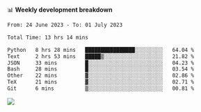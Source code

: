📊 **Weekly development breakdown**
<!--START_SECTION:waka-->

```txt
From: 24 June 2023 - To: 01 July 2023

Total Time: 13 hrs 14 mins

Python   8 hrs 28 mins   ████████████████░░░░░░░░░   64.04 %
Text     2 hrs 53 mins   █████▒░░░░░░░░░░░░░░░░░░░   21.82 %
JSON     33 mins         █░░░░░░░░░░░░░░░░░░░░░░░░   04.23 %
Bash     28 mins         █░░░░░░░░░░░░░░░░░░░░░░░░   03.54 %
Other    22 mins         ▓░░░░░░░░░░░░░░░░░░░░░░░░   02.86 %
TeX      21 mins         ▓░░░░░░░░░░░░░░░░░░░░░░░░   02.71 %
Git      6 mins          ▒░░░░░░░░░░░░░░░░░░░░░░░░   00.81 %
```

<!--END_SECTION:waka-->
![](https://komarev.com/ghpvc/?username=callanwu)
